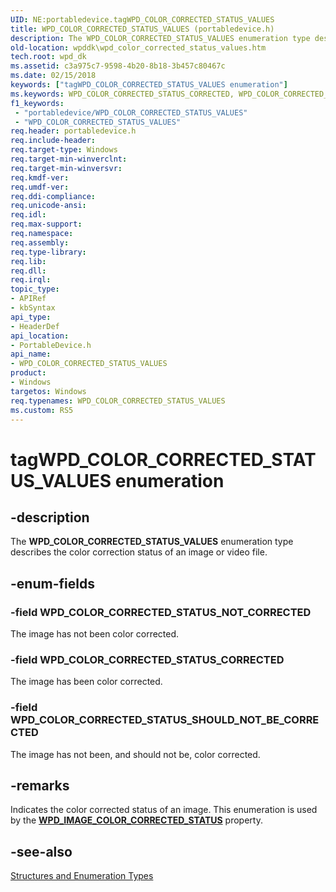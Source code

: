 ```yaml
---
UID: NE:portabledevice.tagWPD_COLOR_CORRECTED_STATUS_VALUES
title: WPD_COLOR_CORRECTED_STATUS_VALUES (portabledevice.h)
description: The WPD_COLOR_CORRECTED_STATUS_VALUES enumeration type describes the color correction status of an image or video file.
old-location: wpddk\wpd_color_corrected_status_values.htm
tech.root: wpd_dk
ms.assetid: c3a975c7-9598-4b20-8b18-3b457c80467c
ms.date: 02/15/2018
keywords: ["tagWPD_COLOR_CORRECTED_STATUS_VALUES enumeration"]
ms.keywords: WPD_COLOR_CORRECTED_STATUS_CORRECTED, WPD_COLOR_CORRECTED_STATUS_NOT_CORRECTED, WPD_COLOR_CORRECTED_STATUS_SHOULD_NOT_BE_CORRECTED, WPD_COLOR_CORRECTED_STATUS_VALUES, WPD_COLOR_CORRECTED_STATUS_VALUES enumeration, enumeration, portabledevice/WPD_COLOR_CORRECTED_STATUS_CORRECTED, portabledevice/WPD_COLOR_CORRECTED_STATUS_NOT_CORRECTED, portabledevice/WPD_COLOR_CORRECTED_STATUS_SHOULD_NOT_BE_CORRECTED, portabledevice/WPD_COLOR_CORRECTED_STATUS_VALUES, tagWPD_COLOR_CORRECTED_STATUS_VALUES, wpddk.wpd_color_corrected_status_values
f1_keywords:
 - "portabledevice/WPD_COLOR_CORRECTED_STATUS_VALUES"
 - "WPD_COLOR_CORRECTED_STATUS_VALUES"
req.header: portabledevice.h
req.include-header: 
req.target-type: Windows
req.target-min-winverclnt: 
req.target-min-winversvr: 
req.kmdf-ver: 
req.umdf-ver: 
req.ddi-compliance: 
req.unicode-ansi: 
req.idl: 
req.max-support: 
req.namespace: 
req.assembly: 
req.type-library: 
req.lib: 
req.dll: 
req.irql: 
topic_type:
- APIRef
- kbSyntax
api_type:
- HeaderDef
api_location:
- PortableDevice.h
api_name:
- WPD_COLOR_CORRECTED_STATUS_VALUES
product:
- Windows
targetos: Windows
req.typenames: WPD_COLOR_CORRECTED_STATUS_VALUES
ms.custom: RS5
---
```


# tagWPD_COLOR_CORRECTED_STATUS_VALUES enumeration


## -description



The <b>WPD_COLOR_CORRECTED_STATUS_VALUES</b> enumeration type describes the color correction status of an image or video file.




## -enum-fields




### -field WPD_COLOR_CORRECTED_STATUS_NOT_CORRECTED

The image has not been color corrected.


### -field WPD_COLOR_CORRECTED_STATUS_CORRECTED

The image has been color corrected.


### -field WPD_COLOR_CORRECTED_STATUS_SHOULD_NOT_BE_CORRECTED

The image has not been, and should not be, color corrected.


## -remarks



Indicates the color corrected status of an image. This enumeration is used by the [**WPD_IMAGE_COLOR_CORRECTED_STATUS**](https://docs.microsoft.com/windows/desktop/wpd_sdk/image-properties) property.




## -see-also




<a href="https://docs.microsoft.com/previous-versions/windows/hardware/drivers/ff597672(v=vs.85)">Structures and Enumeration Types</a>
 

 

